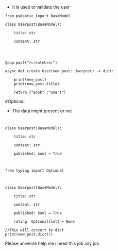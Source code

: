 - it is used to validate the user 
```
from pydantic import BaseModel

class Userpost(BaseModel):

    title: str

    content: str




@app.post("/createUser")

async def create_User(new_post: Userpost) -> dict:

    print(new_post)
    print(new_post.title)

    return {"Book" :"Users"}
```

#Optional 
- The data might present or not
```
  

class Userpost(BaseModel):

    title: str

    content: str

    published: bool = True



from typing import Optional

  

class Userpost(BaseModel):

    title: str

    content: str

    published: bool = True

    rating: Optional[int] = None

//This will convert to dict
print(new_post.dict())
```

Please universe help me i need this job any job
